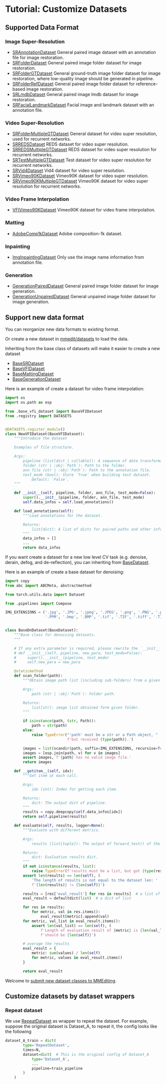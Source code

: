 # Tutorial: Customize Datasets

## Supported Data Format

### Image Super-Resolution

- [SRAnnotationDataset](/mmedit/datasets/sr_annotation_dataset.py)
  General paired image dataset with an annotation file for image restoration.
- [SRFolderDataset](/mmedit/datasets/sr_folder_dataset.py)
  General paired image folder dataset for image restoration.
- [SRFolderGTDataset](/mmedit/datasets/sr_folder_gt_dataset.py)
  General ground-truth image folder dataset for image restoration, where low-quality image should be generated in pipeline.
- [SRFolderRefDataset](/mmedit/datasets/sr_folder_ref_dataset.py)
  General paired image folder dataset for reference-based image restoration.
- [SRLmdbDataset](/mmedit/datasets/sr_lmdb_dataset.py)
  General paired image lmdb dataset for image restoration.
- [SRFacialLandmarkDataset](/mmedit/datasets/sr_facial_landmark_dataset.py)
  Facial image and landmark dataset with an annotation file.

### Video Super-Resolution

- [SRFolderMultipleGTDataset](/mmedit/datasets/sr_folder_multiple_gt_dataset.py)
  General dataset for video super resolution, used for recurrent networks.
- [SRREDSDataset](/mmedit/datasets/sr_reds_dataset.py)
  REDS dataset for video super resolution.
- [SRREDSMultipleGTDataset](/mmedit/datasets/sr_reds_multiple_gt_dataset.py)
  REDS dataset for video super resolution for recurrent networks.
- [SRTestMultipleGTDataset](/mmedit/datasets/sr_test_multiple_gt_dataset.py)
  Test dataset for video super resolution for recurrent networks.
- [SRVid4Dataset](/mmedit/datasets/sr_vid4_dataset.py)
  Vid4 dataset for video super resolution.
- [SRVimeo90KDataset](/mmedit/datasets/sr_vimeo90k_dataset.py)
  Vimeo90K dataset for video super resolution.
- [SRVimeo90KMultipleGTDataset](/mmedit/datasets/sr_vimeo90k_multiple_gt_dataset.py)
  Vimeo90K dataset for video super resolution for recurrent networks.

### Video Frame Interpolation

- [VFIVimeo90KDataset](/mmedit/datasets/vfi_vimeo90k_dataset.py)
  Vimeo90K dataset for video frame interpolation.

### Matting

- [AdobeComp1kDataset](/mmedit/datasets/comp1k_dataset.py)
  Adobe composition-1k dataset.

### Inpainting

- [ImgInpaintingDataset](/mmedit/datasets/img_inpainting_dataset.py)
  Only use the image name information from annotation file.

### Generation

- [GenerationPairedDataset](/mmedit/datasets/generation_paired_dataset.py)
  General paired image folder dataset for image generation.
- [GenerationUnpairedDataset](/mmedit/datasets/generation_unpaired_dataset.py)
  General unpaired image folder dataset for image generation.

## Support new data format

You can reorganize new data formats to existing format.

Or create a new dataset in [mmedit/datasets](/mmedit/datasets) to load the data.

Inheriting from the base class of datasets will make it easier to create a new dataset

- [BaseSRDataset](/mmedit/datasets/base_sr_dataset.py)
- [BaseVFIDataset](/mmedit/datasets/base_vfi_dataset.py)
- [BaseMattingDataset](/mmedit/datasets/base_matting_dataset.py)
- [BaseGenerationDataset](/mmedit/datasets/base_generation_dataset.py)

Here is an example of create a dataset for video frame interpolation:

```python
import os
import os.path as osp

from .base_vfi_dataset import BaseVFIDataset
from .registry import DATASETS


@DATASETS.register_module()
class NewVFIDataset(BaseVFIDataset):
    """Introduce the dataset

    Examples of file structure.

    Args:
        pipeline (list[dict | callable]): A sequence of data transformations.
        folder (str | :obj:`Path`): Path to the folder.
        ann_file (str | :obj:`Path`): Path to the annotation file.
        test_mode (bool): Store `True` when building test dataset.
            Default: `False`.
    """

    def __init__(self, pipeline, folder, ann_file, test_mode=False):
        super().__init__(pipeline, folder, ann_file, test_mode)
        self.data_infos = self.load_annotations()

    def load_annotations(self):
        """Load annotations for the dataset.

        Returns:
            list[dict]: A list of dicts for paired paths and other information.
        """
        data_infos = []
        ...
        return data_infos

```

If you want create a dataset for a new low level CV task (e.g. denoise, derain, defog, and de-reflection), you can inheriting from [BaseDataset](/mmedit/datasets/base_dataset.py).

Here is an example of create a base dataset for denoising:

```python
import copy
from abc import ABCMeta, abstractmethod

from torch.utils.data import Dataset

from .pipelines import Compose

IMG_EXTENSIONS = ('.jpg', '.JPG', '.jpeg', '.JPEG', '.png', '.PNG', '.ppm',
                  '.PPM', '.bmp', '.BMP', '.tif', '.TIF', '.tiff', '.TIFF')


class BaseDnDataset(BaseDataset):
    """Base class for denoising datasets.
    """

    # If any extra parameter is required, please rewrite the `__init__`
    # def __init__(self, pipeline, new_para, test_mode=False):
    #     super().__init__(pipeline, test_mode)
    #     self.new_para = new_para

    @staticmethod
    def scan_folder(path):
        """Obtain image path list (including sub-folders) from a given folder.

        Args:
            path (str | :obj:`Path`): Folder path.

        Returns:
            list[str]: image list obtained form given folder.
        """

        if isinstance(path, (str, Path)):
            path = str(path)
        else:
            raise TypeError("'path' must be a str or a Path object, "
                            f'but received {type(path)}.')

        images = list(scandir(path, suffix=IMG_EXTENSIONS, recursive=True))
        images = [osp.join(path, v) for v in images]
        assert images, f'{path} has no valid image file.'
        return images

    def __getitem__(self, idx):
        """Get item at each call.

        Args:
            idx (int): Index for getting each item.

        Returns:
            dict: The output dict of pipeline.
        """
        results = copy.deepcopy(self.data_infos[idx])
        return self.pipeline(results)

    def evaluate(self, results, logger=None):
        """Evaluate with different metrics.

        Args:
            results (list[tuple]): The output of forward_test() of the model.

        Return:
            dict: Evaluation results dict.
        """
        if not isinstance(results, list):
            raise TypeError(f'results must be a list, but got {type(results)}')
        assert len(results) == len(self), (
            'The length of results is not equal to the dataset len: '
            f'{len(results)} != {len(self)}')

        results = [res['eval_result'] for res in results]  # a list of dict
        eval_result = defaultdict(list)  # a dict of list

        for res in results:
            for metric, val in res.items():
                eval_result[metric].append(val)
        for metric, val_list in eval_result.items():
            assert len(val_list) == len(self), (
                f'Length of evaluation result of {metric} is {len(val_list)}, '
                f'should be {len(self)}')

        # average the results
        eval_result = {
            metric: sum(values) / len(self)
            for metric, values in eval_result.items()
        }

        return eval_result
```

Welcome to [submit new dataset classes to MMEditing](https://github.com/open-mmlab/mmediting/compare).

## Customize datasets by dataset wrappers

### Repeat dataset

We use [RepeatDataset](mmedit/datasets/dataset_wrappers.py) as wrapper to repeat the dataset.
For example, suppose the original dataset is Dataset_A, to repeat it, the config looks like the following

```python
dataset_A_train = dict(
        type='RepeatDataset',
        times=N,
        dataset=dict(  # This is the original config of Dataset_A
            type='Dataset_A',
            ...
            pipeline=train_pipeline
        )
    )
```
